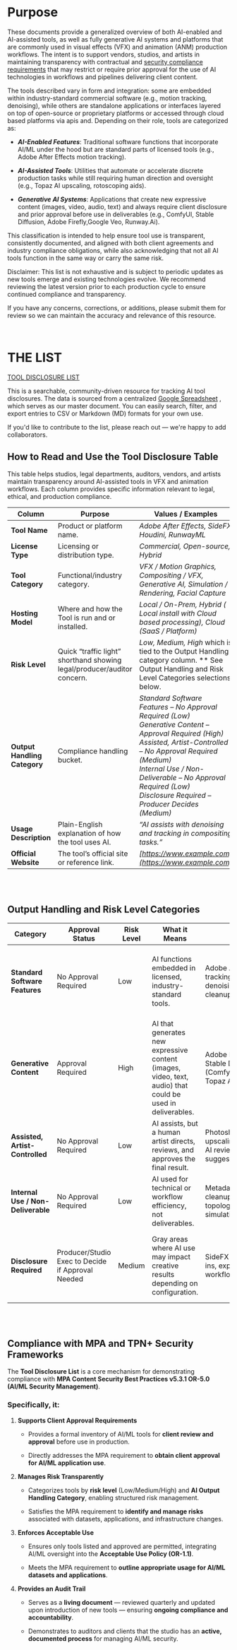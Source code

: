 # Purpose
These documents provide a generalized overview of both AI-enabled and AI-assisted tools, as well as fully generative AI systems and platforms that are commonly used in visual effects (VFX) and animation (ANM) production workflows. The intent is to support vendors, studios, and artists in maintaining transparency with contractual and [security compliance requirements](#compliance-with-mpa-and-tpn-security-frameworks) that may restrict or require prior approval for the use of AI technologies in workflows and pipelines delivering client content.

The tools described vary in form and integration: some are embedded within industry-standard commercial software (e.g., motion tracking, denoising), while others are standalone applications or interfaces layered on top of open-source or proprietary platforms or accessed through cloud based platforms via apis and.  Depending on their role, tools are categorized as:

* ***AI-Enabled Features***: Traditional software functions that incorporate AI/ML under the hood but are standard parts of licensed tools (e.g., Adobe After Effects motion tracking).

* ***AI-Assisted Tools***: Utilities that automate or accelerate discrete production tasks while still requiring human direction and oversight (e.g., Topaz AI upscaling, rotoscoping aids).

* ***Generative AI Systems***: Applications that create new expressive content (images, video, audio, text) and always require client disclosure and prior approval before use in deliverables (e.g., ComfyUI, Stable Diffusion, Adobe Firefly,Google Veo, Runway.Ai).

This classification is intended to help ensure tool use is transparent, consistently documented, and aligned with both client agreements and industry compliance obligations, while also acknowledging that not all AI tools function in the same way or carry the same risk.

Disclaimer:
This list is not exhaustive and is subject to periodic updates as new tools emerge and existing technologies evolve. We recommend reviewing the latest version prior to each production cycle to ensure continued compliance and transparency.

If you have any concerns, corrections, or additions, please submit them for review so we can maintain the accuracy and relevance of this resource.
<br>



<br>

# THE LIST

[TOOL DISCLOSURE LIST](https://sakerk.github.io/Tool-Disclosure-List/)
<br>

This is a searchable, community-driven resource for tracking AI tool disclosures. The data is sourced from a centralized [Google Spreadsheet](https://docs.google.com/spreadsheets/d/17YEFTLMnJ2ddWnQDSxp4-ykfDH0Fy2KR1Cxj4q7rpUU/edit?gid=0#gid=0) 
, which serves as our master document. You can easily search, filter, and export entries to CSV or Markdown (MD) formats for your own use.

If you'd like to contribute to the list, please reach out — we're happy to add collaborators.
<br>

##  How to Read and Use the Tool Disclosure Table

This table helps studios, legal departments, auditors, vendors, and artists maintain transparency around AI-assisted tools in VFX and animation workflows. Each column provides specific information relevant to legal, ethical, and production compliance.

| **Column**                      | **Purpose**                                                     | **Values / Examples**                                                                                                                                                                                                                                                                               |
| ------------------------------- | --------------------------------------------------------------- | --------------------------------------------------------------------------------------------------------------------------------------------------------------------------------------------------------------------------------------------------------------------------------------------------- |
| **Tool Name**                   | Product or platform name.                                       | *Adobe After Effects, SideFX Houdini, RunwayML*                                                                                                                                                                                                                                                     |
| **License Type**                   | Licensing or distribution type.                                 | *Commercial, Open-source, Hybrid*                                                                                                                                                                                                                                                                   |
| **Tool Category**          | Functional/industry category.                                   | *VFX / Motion Graphics, Compositing / VFX, Generative AI, Simulation / Rendering, Facial Capture* 
| **Hosting Model**          | Where and how the Tool is run and or installed.                                   | *Local / On-Prem, Hybrid ( Local install with Cloud based processing), Cloud (SaaS / Platform)*                                                                                                                                                                                                  |
| **Risk Level**                  | Quick “traffic light” shorthand showing legal/producer/auditor concern. | *Low, Medium, High* which is tied to the Output Handling category column. ** See Output Handling and Risk Level Categories selections below.                                                                                                                                                                                                                                                                             |
| **Output Handling Category** | Compliance handling bucket.     | *Standard Software Features – No Approval Required (Low)*<br>*Generative Content – Approval Required (High)*<br>*Assisted, Artist-Controlled – No Approval Required (Medium)*<br>*Internal Use / Non-Deliverable – No Approval Required (Low)*<br>*Disclosure Required – Producer Decides (Medium)* |
| **Usage Description**           | Plain-English explanation of how the tool uses AI.              | *“AI assists with denoising and tracking in compositing tasks.”*                                                                                                                                                                                                                                    |
| **Official Website**            | The tool’s official site or reference link.                     | *[https://www.example.com](https://www.example.com)*                                                                                                                                                                                              |
<br>
<br>

## Output Handling and Risk Level Categories

| Category | Approval Status | Risk Level | What it Means | Examples | Why |
|----------|----------------|---------------|---------------|----------|-----|
| **Standard Software Features** | No Approval Required | Low | AI functions embedded in licensed, industry-standard tools. | Adobe After Effects motion tracking, Foundry Nuke denoising, Autodesk Flame cleanup | These are standard features of professional tools, not considered “AI-generated deliverables.” |
| **Generative Content** | Approval Required |  High | AI that generates new expressive content (images, video, text, audio) that could be used in deliverables. | Adobe Firefly, RunwayML, Stable Diffusion (ComfyUI/Automatic1111), Topaz AI upscaling | This is the risk area Studio Execs/Producers want to control. AI-created content in the finished product. |
| **Assisted, Artist-Controlled** | No Approval Required | Low |AI assists, but a human artist directs, reviews, and approves the final result. | Photoshop AI-assisted upscaling, manual Topaz AI review, roto/mask suggestions | Final creative control rests with the artist; output is human-directed. |
| **Internal Use / Non-Deliverable** | No Approval Required | Low |AI used for technical or workflow efficiency, not deliverables. | Metadata tagging, mocap cleanup, 3D model topology extraction, simulation acceleration | These uses don’t generate expressive content, only optimize internal processes. |
| **Disclosure Required** | Producer/Studio Exec to Decide if Approval Needed | Medium | Gray areas where AI use may impact creative results depending on configuration. | SideFX Houdini ML plug-ins, experimental hybrid workflows | Disclosure ensures transparency; Producer/Execs review and decide if approval is required.  

<br>
<br>



##  Compliance with MPA and TPN+ Security Frameworks

The **Tool Disclosure List** is a core mechanism for demonstrating compliance with **MPA Content Security Best Practices v5.3.1 OR-5.0 (AI/ML Security Management)**. 

### Specifically, it:

1. **Supports Client Approval Requirements**

   * Provides a formal inventory of AI/ML tools for **client review and approval** before use in production.

   * Directly addresses the MPA requirement to **obtain client approval for AI/ML application use**.

2. **Manages Risk Transparently**

   * Categorizes tools by **risk level** (Low/Medium/High) and **AI Output Handling Category**, enabling structured risk management.

   * Satisfies the MPA requirement to **identify and manage risks** associated with datasets, applications, and infrastructure changes.

3. **Enforces Acceptable Use**

   * Ensures only tools listed and approved are permitted, integrating AI/ML oversight into the **Acceptable Use Policy (OR-1.1)**.

   * Meets the MPA requirement to **outline appropriate usage for AI/ML datasets and applications**.

4. **Provides an Audit Trail**

   * Serves as a **living document** — reviewed quarterly and updated upon introduction of new tools — ensuring **ongoing compliance and accountability**.

   * Demonstrates to auditors and clients that the studio has an **active, documented process** for managing AI/ML security.
<br>





